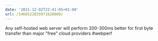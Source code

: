 ```yaml
---
date: '2021-12-02T22:41:05+01:00'
url: /1466522835971620869/
---
```

Any self-hosted web server will perform 200-300ms better for first byte transfer than major "free" cloud providers #webperf

